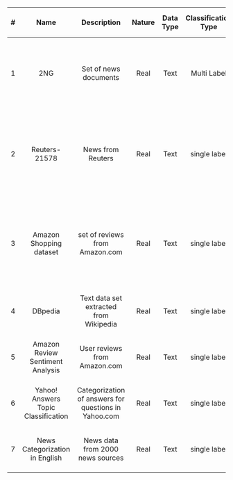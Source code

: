 
|#| Name | Description | Nature | Data Type | Classification Type | Evolving Class Labels? | # of Classes | # of Attributes | Work Type | Parallel Streams? | Other information | Work Citation |
| :---: | :---: | :---: | :---: | :---: | :---: | :---: | :---: | :---: | :---: | :---: | :---: | :---: |
|1| 2NG | Set of news documents | Real | Text | Multi Label | Yes (used in concept drift papers) | 20 | 1 (just text) | The dataset is used in multi label classification, online learning and concept drift| No | It is commonly used in papers related to online learning papers | Couldn't find |
|2| Reuters-21578 | News from Reuters | Real | Text | single label | Yes (used in concept drift papers)  | 5 | 1 (just text) | The dataset is used in online learning and concept drift| No | It is commonly used in papers related to online learning papers and concept drift | Couldn't find |
|3| Amazon Shopping dataset | set of reviews from Amazon.com | Real | Text | single label | Yes (used in concept drift papers)  | 4 | 1 (just text) | The dataset is used in online learning and concept drift| No | It is commonly used in papers related to online learning papers and concept drift | 5 (the website mentions 5 papers but it should be more) |
|4| DBpedia | Text data set extracted from Wikipedia | Real | Text | single label | No | 14 | 1 (just text) | It is large scale dataset suitable for deep learning | No | - | 1410 |
|5| Amazon Review Sentiment Analysis | User reviews from Amazon.com | Real | Text | single label | No | 5 | 1 (just text) | It is large scale dataset suitable for deep learning | No | - | 927 |
|6| Yahoo! Answers Topic Classification | Categorization of answers for questions in Yahoo.com | Real | Text | single label | No | 10 | 1 (just text) | It is large scale dataset suitable for deep learning | No | - | Couldn't find |
|7| News Categorization in English | News data from 2000 news sources | Real | Text | single label | No | 4 | | It is large scale dataset suitable for deep learning | No | - | Couldn't find |
